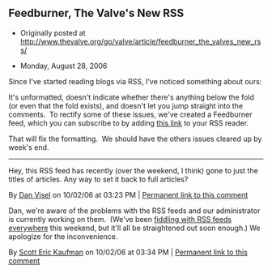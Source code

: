 ## Feedburner, The Valve's New RSS

 * Originally posted at http://www.thevalve.org/go/valve/article/feedburner_the_valves_new_rss/

* Monday, August 28, 2006 

Since I've started reading blogs via RSS, I've noticed something about ours:

It's unformatted, doesn't indicate whether there's anything below the fold (or even that the fold exists), and doesn't let you jump straight into the comments.  To rectify some of these issues, we've created a Feedburner feed, which you can subscribe to by adding [this link](http://feeds.feedburner.com/TheValve) to your RSS reader.

That will fix the formatting.  We should have the others issues cleared up by week's end.

---

Hey, this RSS feed has recently (over the weekend, I think) gone to just the titles of articles. Any way to set it back to full articles?

By [Dan Visel](http://www.futureofthebook.org/blog) on 10/02/06 at 03:23 PM | [Permanent link to this comment](http://www.thevalve.org/go/valve/article/feedburner_the_valves_new_rss/#11786)
[]()

Dan, we're aware of the problems with the RSS feeds and our administrator is currently working on them.    (We've been [fiddling with RSS feeds everywhere](http://acephalous.typepad.com/acephalous/2006/10/im_sorry_but_pl.html) this weekend, but it'll all be straightened out soon enough.)  We apologize for the inconvenience.

By [Scott Eric Kaufman](http://acephalous.typepad.com) on 10/02/06 at 03:34 PM | [Permanent link to this comment](http://www.thevalve.org/go/valve/article/feedburner_the_valves_new_rss/#11787)

